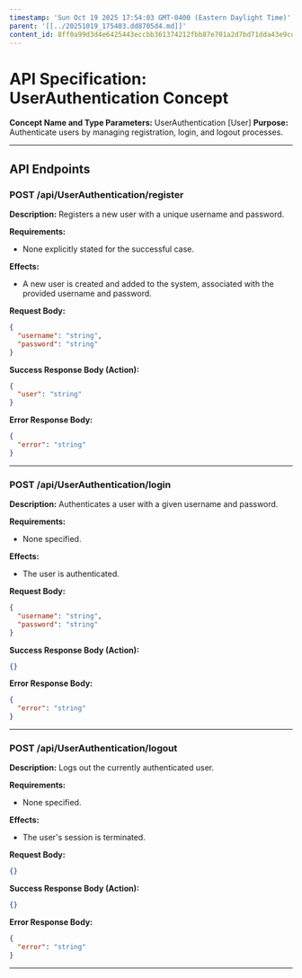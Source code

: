 ```yaml
---
timestamp: 'Sun Oct 19 2025 17:54:03 GMT-0400 (Eastern Daylight Time)'
parent: '[[../20251019_175403.dd8705d4.md]]'
content_id: 8ff0a99d3d4e6425443eccbb361374212fbb87e701a2d7bd71dda43e9cd96d17
---
```


# API Specification: UserAuthentication Concept

**Concept Name and Type Parameters:** UserAuthentication \[User]
**Purpose:** Authenticate users by managing registration, login, and logout processes.

***

## API Endpoints

### POST /api/UserAuthentication/register

**Description:** Registers a new user with a unique username and password.

**Requirements:**

* None explicitly stated for the successful case.

**Effects:**

* A new user is created and added to the system, associated with the provided username and password.

**Request Body:**

```json
{
  "username": "string",
  "password": "string"
}
```

**Success Response Body (Action):**

```json
{
  "user": "string"
}
```

**Error Response Body:**

```json
{
  "error": "string"
}
```

***

### POST /api/UserAuthentication/login

**Description:** Authenticates a user with a given username and password.

**Requirements:**

* None specified.

**Effects:**

* The user is authenticated.

**Request Body:**

```json
{
  "username": "string",
  "password": "string"
}
```

**Success Response Body (Action):**

```json
{}
```

**Error Response Body:**

```json
{
  "error": "string"
}
```

***

### POST /api/UserAuthentication/logout

**Description:** Logs out the currently authenticated user.

**Requirements:**

* None specified.

**Effects:**

* The user's session is terminated.

**Request Body:**

```json
{}
```

**Success Response Body (Action):**

```json
{}
```

**Error Response Body:**

```json
{
  "error": "string"
}
```

***

